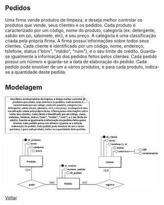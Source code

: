 ## Pedidos

Uma firma vende produtos de limpeza, e deseja melhor controlar os
produtos que vende, seus clientes e os pedidos. Cada produto é
caracterizado por um código, nome do produto, categoria (ex:
detergente, sabão em pó, sabonete, etc), e seu preço. A categoria é uma
classificação criada pela própria firma. A firma possui informações sobre
todos seus clientes. Cada cliente é identificado por um código, nome,
endereço, telefone, status ("bom", "médio", "ruim"), e o seu limite de
crédito. Guarda-se igualmente a informação dos pedidos feitos pelos
clientes. Cada pedido possui um número e guarda-se a data de
elaboração do pedido. Cada pedido pode envolver de um a vários
produtos, e para cada produto, indica-se a quantidade deste pedida.

## Modelagem

![Pedido](atividade08.png)

[Voltar](../../README.md)